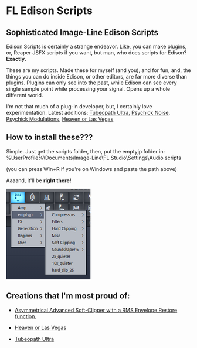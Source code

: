 # FL Edison Scripts
## Sophisticated Image-Line Edison Scripts
Edison Scripts is certainly a strange endeavor. Like, you can make plugins, or, Reaper JSFX scripts if you want, but man, who does scripts for Edison? **Exactly.**

These are my scripts. Made these for myself (and you), and for fun, and, the things you can do inside Edison, or other editors, are far more diverse than plugins. Plugins can only see into the past, while Edison can see every single sample point while processing your signal. Opens up a whole different world.

I'm not that much of a plug-in developer, but, I certainly love experimentation.
Latest additions: [Tubeopath Ultra](/scripts/emptyjp/Saturation/Tubeopath%20Ultra.pyscript), [Psychick Noise](/scripts/emptyjp/Misc/Psychick%20Noise.pyscript), [Psychick Modulations](/scripts/emptyjp/Misc/Psychick%20Modulations.pyscript), [Heaven or Las Vegas](/scripts/emptyjp/Misc/Heaven%20Or%20Las%20Vegas.pyscript)
## How to install these???

Simple. Just get the scripts folder, then, put the emptyjp folder in:
\%UserProfile%\Documents\Image-Line\FL Studio\Settings\Audio scripts

(you can press Win+R if you're on Windows and paste the path above)

Aaaand, it'll be **right there!**

![Love](/img/itshere.png?raw=true "Your lovely scripts")

## Creations that I'm most proud of:

* [Asymmetrical Advanced Soft-Clipper with a RMS Envelope Restore function.](/scripts/emptyjp/Soft%20Clipping/Asym%20Advanced%20Soft%20Clipper.pyscript)

* [Heaven or Las Vegas](/scripts/emptyjp/Misc/Heaven%20Or%20Las%20Vegas.pyscript)

* [Tubeopath Ultra](/scripts/emptyjp/Saturation/Tubeopath%20Ultra.pyscript)
